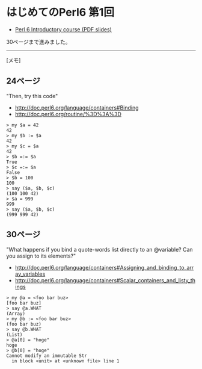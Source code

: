 # はじめてのPerl6 第1回

* [Perl 6 Introductory course (PDF slides)](https://github.com/rakudo/star/raw/master/docs/2015-spw-perl6-course.pdf)

30ページまで進みました。

---

[メモ]

## 24ページ

"Then, try this code"

- http://doc.perl6.org/language/containers#Binding
- http://doc.perl6.org/routine/%3D%3A%3D

```
> my $a = 42
42
> my $b := $a
42
> my $c = $a
42
> $b =:= $a
True
> $c =:= $a
False
> $b = 100
100
> say ($a, $b, $c)
(100 100 42)
> $a = 999
999
> say ($a, $b, $c)
(999 999 42)
```

## 30ページ

"What happens if you bind a quote-words list directly to an @variable? Can you assign to its elements?"

- http://doc.perl6.org/language/containers#Assigning_and_binding_to_array_variables
- http://doc.perl6.org/language/containers#Scalar_containers_and_listy_things

```
> my @a = <foo bar buz>
[foo bar buz]
> say @a.WHAT
(Array)
> my @b := <foo bar buz>
(foo bar buz)
> say @b.WHAT
(List)
> @a[0] = "hoge"
hoge
> @b[0] = "hoge"
Cannot modify an immutable Str
  in block <unit> at <unknown file> line 1
```
